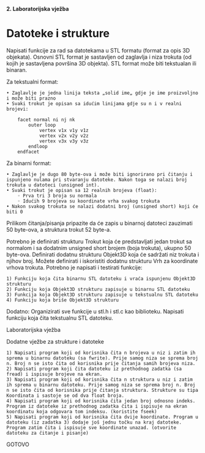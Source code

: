 **2. Laboratorijska vježba**

# Datoteke i strukture


Napisati funkcije za rad sa datotekama u STL formatu (format za opis 3D objekata). Osnovni STL format je sastavljen od zaglavlja i niza trokuta (od kojih je sastavljena površina 3D objekta). STL format može biti tekstualan ili binaran. 


Za tekstualni format:

	• Zaglavlje je jedna linija teksta „solid ime„ gdje je ime proizvoljno i može biti prazno
	• Svaki trokut je opisan sa idućim linijama gdje su n i v realni brojevi:
		
        facet normal ni nj nk
            outer loop
                vertex v1x v1y v1z
                vertex v2x v2y v2z
                vertex v3x v3y v3z
            endloop
        endfacet

Za binarni format:

    • Zaglavlje je dugo 80 byte-ova i može biti ignorirano pri čitanju i ispunjeno nulama pri stvaranju datoteke. Nakon toga se nalazi broj trokuta u datoteci (unsigned int).
    • Svaki trokut je opisan sa 12 realnih brojeva (float):
        ◦ Prva tri 3 broja su normala
        ◦ Idućih 9 brojeva su koordinate vrha svakog trokuta
    • Nakon svakog trokuta se nalazi dodatni broj (unsigned short) koji će biti 0

Prilikom čitanja/pisanja pripazite da će zapis u binarnoj datoteci zauzimati 50 byte-ova, a struktura trokut 52 byte-a.

Potrebno je definirati strukturu Trokut koja će predstavljati jedan trokut sa normalom i sa dodatnim unsigned short brojem (boja trokuta), ukupno 50 byte-ova. Definirati dodatnu strukturu Objekt3D koja će sadržati niz trokuta i njihov broj. Možete definirati i iskoristiti dodatnu strukturu Vrh za koordinate vrhova trokuta. Potrebno je napisati i testirati funkcije:
   	
	1) Funkciju koja čita binarnu STL datoteku i vraća ispunjenu Objekt3D  strukturu
   	2) Funkciju koja Objekt3D strukturu zapisuje u binarnu STL datoteku
   	3) Funkcija koja Objekt3D strukturu zapisuje u tekstualnu STL datoteku
   	4) Funkciju koja briše Objekt3D strukturu


Dodatno:
Organizirati sve funkcije u stl.h i stl.c kao biblioteku. Napisati funkciju koja čita tekstualnu STL datoteku.

Laboratorijska vježba

Dodatne vježbe za strukture i datoteke

    1) Napisati program koji od korisnika čita n brojeva u niz i zatim ih sprema u binarnu datoteku (sa fwrite). Prije samog niza se sprema broj n. Broj n se isto čita od korisnika prije čitanja samih brojeva niza.
    2) Napisati program koji čita datoteku iz prethodnog zadatka (sa fread) i ispisuje brojeve na ekran.
    3) Napisati program koji od korisnika čita n struktura u niz i zatim ih sprema u binarnu datoteku. Prije samog niza se sprema broj n. Broj n se isto čita od korisnika prije čitanja struktura. Strukture su tipa Koordinata i sastoje se od dva float broja.
    4) Napisati program koji od korisnika čita jedan broj odnosno indeks. Program iz datoteke iz prethodnog zadatka čita i ispisuje na ekran koordinatu koja odgovara tom indeksu. (koristite fseek)
    5) Napisati program koji od korisnika čita dvije koordinate. Program u datoteku (iz zadatka 3) dodaje još jednu točku na kraj datoteke. Program zatim čita i ispisuje sve koordinate unazad. (otvorite datoteku za čitanje i pisanje)

    
 GOTOVO
